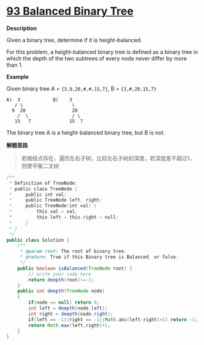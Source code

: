 # [93 Balanced Binary Tree](http://www.lintcode.com/en/problem/balanced-binary-tree/) 

**Description**

Given a binary tree, determine if it is height-balanced.

For this problem, a height-balanced binary tree is defined as a binary tree in which the depth of the two subtrees of every node never differ by more than 1.

**Example**

Given binary tree A = `{3,9,20,#,#,15,7}`, B = `{3,#,20,15,7}`

```
A)  3            B)    3 
   / \                  \
  9  20                 20
    /  \                / \
   15   7              15  7

```

The binary tree A is a height-balanced binary tree, but B is not.

**解题思路**

> 若根结点存在，遍历左右子树，比较左右子树的深度，若深度差不超过1，则使平衡二叉树

```java
/**
 * Definition of TreeNode:
 * public class TreeNode {
 *     public int val;
 *     public TreeNode left, right;
 *     public TreeNode(int val) {
 *         this.val = val;
 *         this.left = this.right = null;
 *     }
 * }
 */
public class Solution {
    /**
     * @param root: The root of binary tree.
     * @return: True if this Binary tree is Balanced, or false.
     */
    public boolean isBalanced(TreeNode root) {
        // write your code here
        return deepth(root)!=-1;
    }
    public int deepth(TreeNode node)
    {
        if(node == null) return 0;
        int left = deepth(node.left);
        int right = deepth(node.right);
        if(left == -1||right == -1||Math.abs(left-right)>1) return -1;
        return Math.max(left,right)+1;
    }
}
```

